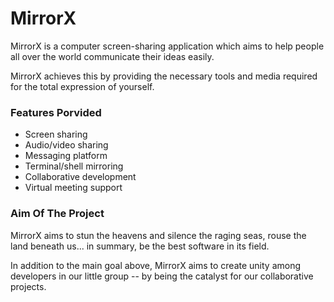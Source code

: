 # MirrorX #

MirrorX is a computer screen-sharing application which aims to help people all over the world communicate their ideas easily.

MirrorX achieves this by providing the necessary tools and media required for the total expression of yourself.

### Features Porvided ###
- Screen sharing
- Audio/video sharing
- Messaging platform
- Terminal/shell mirroring
- Collaborative development
- Virtual meeting support


### Aim Of The Project ###

MirrorX aims to stun the heavens and silence the raging seas, rouse the land beneath us... in summary, be the best software in its field.

In addition to the main goal above, MirrorX aims to create unity among developers in our little group -- by being the catalyst for our collaborative projects.
